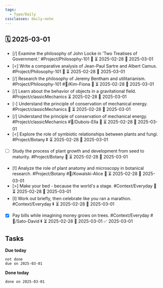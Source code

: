 ```yaml
---
tags:
  - Type/Daily
cssclasses: daily-note
---
```


## 🗓️ 2025-03-01

- [/] Examine the philosophy of John Locke in 'Two Treatises of Government.' #Project/Philosophy-101 🔺 ⏳ 2025-02-28 📅 2025-03-01
- [<] Write a comparative analysis of Jean-Paul Sartre and Albert Camus. #Project/Philosophy-101 🔺 ⏳ 2025-02-28 📅 2025-03-01
- [/] Research the philosophy of Jeremy Bentham and utilitarianism. #Project/Philosophy-101 #👤/Kim-Fiona 🔺 ⏳ 2025-02-28 📅 2025-03-01
- [/] Learn about the behavior of objects in a gravitational field. #Project/classicMechanics ⏳ 2025-02-28 📅 2025-03-01
- [-] Understand the principle of conservation of mechanical energy. #Project/classicMechanics 🔺 ⏳ 2025-02-28 📅 2025-03-01
- [/] Understand the principle of conservation of mechanical energy. #Project/classicMechanics #👤/Dubois-Ella 🔽 ⏳ 2025-02-28 📅 2025-03-01
- [<] Explore the role of symbiotic relationships between plants and fungi. #Project/Botany ⏬ ⏳ 2025-02-28 📅 2025-03-01
- [ ] Study the process of plant growth and development from seed to maturity. #Project/Botany 🔺 ⏳ 2025-02-28 📅 2025-03-01
- [!] Analyze the role of plant anatomy and microscopy in botanical research. #Project/Botany #👤/Kowalski-Alice 🔽 ⏳ 2025-02-28 📅 2025-03-01
- [>] Make your bed - because the world's a stage. #Context/Everyday 🔽 ⏳ 2025-02-28 📅 2025-03-01
- [I] Work out briefly, then celebrate like you ran a marathon. #Context/Everyday ⏬ ⏳ 2025-02-28 📅 2025-03-01
- [x] Pay bills while imagining money grows on trees. #Context/Everyday #👤/Sato-David ⏬ ⏳ 2025-02-28 📅 2025-03-01 ✅ 2025-03-01

## Tasks

**Due today**

```tasks
not done
due on 2025-03-01
```

**Done today**

```tasks
done on 2025-03-01
```
            